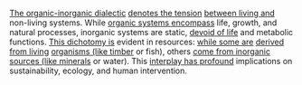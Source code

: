 
[The organic-inorganic dialectic](2/1/1/_Organic-Inorganic) [denotes the tension](3/1/1/1/1/1/2/1/2/_Tension-Release) [between living and](3/3/2/2/2/1/2/.Life%20and%20Death) non-living systems. While [organic systems encompass](2/1/1/_Organic-Inorganic) life, growth, and natural processes, inorganic systems are static, [devoid of life](1/1/3/2/1/1/2/1/.Immobility) and metabolic functions. [This dichotomy is](1/1/3/3/_Homogeneity-Heterogeneity) evident in resources: [while some are](2/2/2/3/2/1/.Ad%20Hominem) [derived from living](3/1/1/1/1/2/3/2/.Bio-derived) [organisms (like timber](3/1/3/3/1/2/2/3/3/2/3/1/.Ecosystems) or fish), others [come from inorganic](1/3/1/2/3/_Organic-Inorganic) [sources (like minerals](3/1/1/1/1/2/1/.Natural%20Materials) or water). This [interplay has profound](2/1/1/3/3/.Social%20Interactions) implications on sustainability, ecology, and human intervention.


